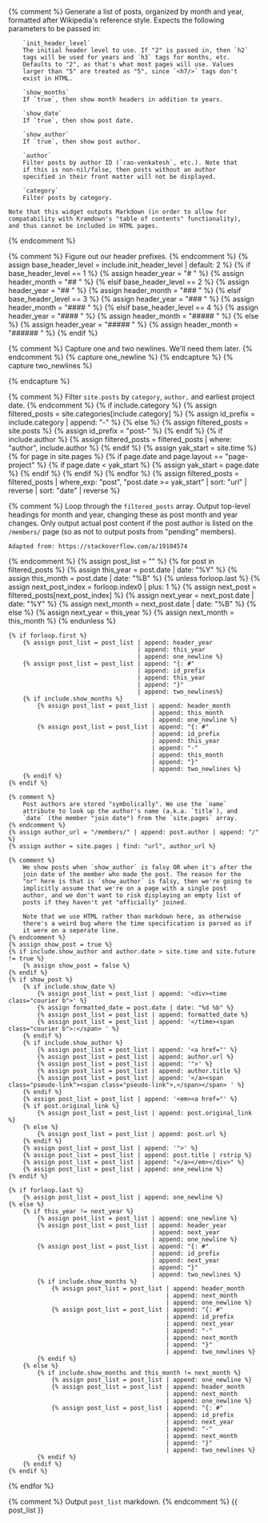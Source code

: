 {% comment %}
    Generate a list of posts, organized by month and year, formatted
    after Wikipedia's reference style. Expects the following parameters
    to be passed in:

        `init_header_level`
        The initial header level to use. If "2" is passed in, then `h2`
        tags will be used for years and `h3` tags for months, etc.
        Defaults to "2", as that's what most pages will use. Values
        larger than "5" are treated as "5", since `<h7/>` tags don't
        exist in HTML.

        `show_months`
        If `true`, then show month headers in addition to years.

        `show_date`
        If `true`, then show post date.

        `show_author`
        If `true`, then show post author.

        `author`
        Filter posts by author ID (`rao-venkatesh`, etc.). Note that
        if this is non-nil/false, then posts without an author
        specified in their front matter will not be displayed.

        `category`
        Filter posts by category.

    Note that this widget outputs Markdown (in order to allow for
    compatability with Kramdown's "table of contents" functionality),
    and thus cannot be included in HTML pages.
{% endcomment %}

{% comment %}
    Figure out our header prefixes.
{% endcomment %}
{% assign base_header_level = include.init_header_level | default: 2 %}
{% if base_header_level == 1 %}
    {% assign header_year = "# " %}
    {% assign header_month = "## " %}
{% elsif base_header_level == 2 %}
    {% assign header_year = "## " %}
    {% assign header_month = "### " %}
{% elsif base_header_level == 3 %}
    {% assign header_year = "### " %}
    {% assign header_month = "#### " %}
{% elsif base_header_level == 4 %}
    {% assign header_year = "#### " %}
    {% assign header_month = "##### " %}
{% else %}
    {% assign header_year = "##### " %}
    {% assign header_month = "###### " %}
{% endif %}

{% comment %}
    Capture one and two newlines. We'll need them later.
{% endcomment %}
{% capture one_newline %}
{% endcapture %}
{% capture two_newlines %}

{% endcapture %}

{% comment %}
    Filter `site.posts` by `category`, `author,` and earliest project date.
{% endcomment %}
{% if include.category %}
    {% assign filtered_posts = site.categories[include.category] %}
    {% assign id_prefix = include.category | append: "-" %}
{% else %}
    {% assign filtered_posts = site.posts %}
    {% assign id_prefix = "post-" %}
{% endif %}
{% if include.author %}
    {% assign filtered_posts = filtered_posts | where: "author", include.author %}
{% endif %}
{% assign yak_start = site.time %}
{% for page in site.pages %}
    {% if page.date and page.layout == "page-project" %}
        {% if page.date < yak_start %}
            {% assign yak_start = page.date %}
        {% endif %}
    {% endif %}
{% endfor %}
{% assign filtered_posts = filtered_posts | where_exp: "post", "post.date >= yak_start"
                                          | sort: "url"
                                          | reverse
                                          | sort: "date"
                                          | reverse %}

{% comment %}
    Loop through the `filtered_posts` array. Output top-level headings
    for month and year, changing these as post month and year changes.
    Only output actual post content if the post author is listed on the
    `/members/` page (so as not to output posts from "pending" members).

    Adapted from: https://stackoverflow.com/a/19104574
{% endcomment %}
{% assign post_list = "" %}
{% for post in filtered_posts %}
    {% assign this_year = post.date | date: "%Y" %}
    {% assign this_month = post.date | date: "%B" %}
    {% unless forloop.last %}
        {% assign next_post_index = forloop.index0 | plus: 1 %}
        {% assign next_post = filtered_posts[next_post_index] %}
        {% assign next_year = next_post.date | date: "%Y" %}
        {% assign next_month = next_post.date | date: "%B" %}
    {% else %}
        {% assign next_year = this_year %}
        {% assign next_month = this_month %}
    {% endunless %}

    {% if forloop.first %}
        {% assign post_list = post_list | append: header_year
                                        | append: this_year
                                        | append: one_newline %}
        {% assign post_list = post_list | append: "{: #"
                                        | append: id_prefix
                                        | append: this_year
                                        | append: "}"
                                        | append: two_newlines%}
        {% if include.show_months %}
            {% assign post_list = post_list | append: header_month
                                            | append: this_month
                                            | append: one_newline %}
            {% assign post_list = post_list | append: "{: #"
                                            | append: id_prefix
                                            | append: this_year
                                            | append: "-"
                                            | append: this_month
                                            | append: "}"
                                            | append: two_newlines %}
        {% endif %}
    {% endif %}

    {% comment %}
        Post authors are stored "symbolically". We use the `name`
        attribute to look up the author's name (a.k.a. `title`), and
        `date` (the member "join date") from the `site.pages` array.
    {% endcomment %}
    {% assign author_url = "/members/" | append: post.author | append: "/" %}
    {% assign author = site.pages | find: "url", author_url %}

    {% comment %}
        We show posts when `show_author` is falsy OR when it's after the
        join date of the member who made the post. The reason for the
        "or" here is that is `show_author` is falsy, then we're going to
        implicitly assume that we're on a page with a single post
        author, and we don't want to risk displaying an empty list of
        posts if they haven't yet "officially" joined.

        Note that we use HTML rather than markdown here, as otherwise
        there's a weird bug where the time specification is parsed as if
        it were on a seperate line.
    {% endcomment %}
    {% assign show_post = true %}
    {% if include.show_author and author.date > site.time and site.future != true %}
        {% assign show_post = false %}
    {% endif %}
    {% if show_post %}
        {% if include.show_date %}
            {% assign post_list = post_list | append: '<div><time class="courier b">' %}
            {% assign formatted_date = post.date | date: "%d %b" %}
            {% assign post_list = post_list | append: formatted_date %}
            {% assign post_list = post_list | append: '</time><span class="courier b">:</span> ' %}
        {% endif %}
        {% if include.show_author %}
            {% assign post_list = post_list | append: '<a href="' %}
            {% assign post_list = post_list | append: author.url %}
            {% assign post_list = post_list | append: '">' %}
            {% assign post_list = post_list | append: author.title %}
            {% assign post_list = post_list | append: '</a><span class="pseudo-link"><span class="pseudo-link">,</span></span> ' %}
        {% endif %}
        {% assign post_list = post_list | append: '<em><a href="' %}
        {% if post.original_link %}
            {% assign post_list = post_list | append: post.original_link %}
        {% else %}
            {% assign post_list = post_list | append: post.url %}
        {% endif %}
        {% assign post_list = post_list | append: '">' %}
        {% assign post_list = post_list | append: post.title | rstrip %}
        {% assign post_list = post_list | append: "</a></em></div>" %}
        {% assign post_list = post_list | append: one_newline %}
    {% endif %}

    {% if forloop.last %}
        {% assign post_list = post_list | append: one_newline %}
    {% else %}
        {% if this_year != next_year %}
            {% assign post_list = post_list | append: one_newline %}
            {% assign post_list = post_list | append: header_year
                                            | append: next_year
                                            | append: one_newline %}
            {% assign post_list = post_list | append: "{: #"
                                            | append: id_prefix
                                            | append: next_year
                                            | append: "}"
                                            | append: two_newlines %}
            {% if include.show_months %}
                {% assign post_list = post_list | append: header_month
                                                | append: next_month
                                                | append: one_newline %}
                {% assign post_list = post_list | append: "{: #"
                                                | append: id_prefix
                                                | append: next_year
                                                | append: "-"
                                                | append: next_month
                                                | append: "}"
                                                | append: two_newlines %}
            {% endif %}
        {% else %}
            {% if include.show_months and this_month != next_month %}
                {% assign post_list = post_list | append: one_newline %}
                {% assign post_list = post_list | append: header_month
                                                | append: next_month
                                                | append: one_newline %}
                {% assign post_list = post_list | append: "{: #"
                                                | append: id_prefix
                                                | append: next_year
                                                | append: "-"
                                                | append: next_month
                                                | append: "}"
                                                | append: two_newlines %}
            {% endif %}
        {% endif %}
    {% endif %}
{% endfor %}

{% comment %}
    Output `post_list` markdown.
{% endcomment %}
{{ post_list }}

